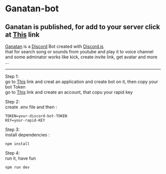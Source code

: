 # Ganatan-bot

## Ganatan is published, for add to your server click at [This](https://discord.com/oauth2/authorize?client_id=866251163963752478&scope=bot) link

[Ganatan](https://discord.com/oauth2/authorize?client_id=866251163963752478&scope=bot) is a [Discord](https://discord.com/) Bot created with [Discord.js](https://github.com/discordjs/discord.js) <br/>
that for search song or sounds from youtube and play it to voice channel <br/>
and some adminator works like kick, create invite link, get avatar and more ...

-----

Step 1: <br/>
go to [This](https://discord.com/developers/applications) link and creat an application and create bot on it, then copy your bot Token <br/>
go to [This](https://rapidapi.com/) link and create an account, that copu your rapid key <br/>

Step 2: <br/>
create .env file and then : <br/>
```
TOKEN=your-discord-bot-TOKEN
KEY=your-rapid-KEY
```

Step 3: <br/>
install dependencies : <br/>
```
npm install
```

Step 4: <br/>
run it, have fun <br/>
```
npm run dev
```
